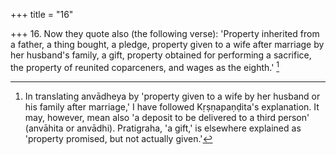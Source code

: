 +++
title = "16"

+++
16. Now they quote also (the following verse): 'Property inherited from a father, a thing bought, a pledge, property given to a wife after marriage by her husband's family, a gift, property obtained for performing a sacrifice, the property of reunited coparceners, and wages as the eighth.' [^13] 


[^13]:  In translating anvādheya by 'property given to a wife by her husband or his family after marriage,' I have followed Kṛṣṇapaṇḍita's explanation. It may, however, mean also 'a deposit to be delivered to a third person' (anvāhita or anvādhi). Pratigraha, 'a gift,' is elsewhere explained as 'property promised, but not actually given.'
